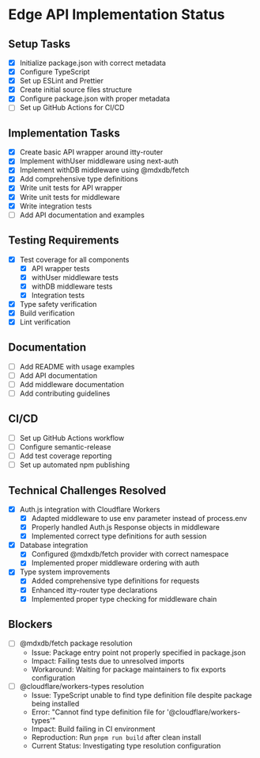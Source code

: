 # Edge API Implementation Status

## Setup Tasks

- [x] Initialize package.json with correct metadata
- [x] Configure TypeScript
- [x] Set up ESLint and Prettier
- [x] Create initial source files structure
- [x] Configure package.json with proper metadata
- [ ] Set up GitHub Actions for CI/CD

## Implementation Tasks

- [x] Create basic API wrapper around itty-router
- [x] Implement withUser middleware using next-auth
- [x] Implement withDB middleware using @mdxdb/fetch
- [x] Add comprehensive type definitions
- [x] Write unit tests for API wrapper
- [x] Write unit tests for middleware
- [x] Write integration tests
- [ ] Add API documentation and examples

## Testing Requirements

- [x] Test coverage for all components
  - [x] API wrapper tests
  - [x] withUser middleware tests
  - [x] withDB middleware tests
  - [x] Integration tests
- [x] Type safety verification
- [x] Build verification
- [x] Lint verification

## Documentation

- [ ] Add README with usage examples
- [ ] Add API documentation
- [ ] Add middleware documentation
- [ ] Add contributing guidelines

## CI/CD

- [ ] Set up GitHub Actions workflow
- [ ] Configure semantic-release
- [ ] Add test coverage reporting
- [ ] Set up automated npm publishing

## Technical Challenges Resolved

- [x] Auth.js integration with Cloudflare Workers
  - [x] Adapted middleware to use env parameter instead of process.env
  - [x] Properly handled Auth.js Response objects in middleware
  - [x] Implemented correct type definitions for auth session
- [x] Database integration
  - [x] Configured @mdxdb/fetch provider with correct namespace
  - [x] Implemented proper middleware ordering with auth
- [x] Type system improvements
  - [x] Added comprehensive type definitions for requests
  - [x] Enhanced itty-router type declarations
  - [x] Implemented proper type checking for middleware chain

## Blockers

- [ ] @mdxdb/fetch package resolution
  - Issue: Package entry point not properly specified in package.json
  - Impact: Failing tests due to unresolved imports
  - Workaround: Waiting for package maintainers to fix exports configuration
- [ ] @cloudflare/workers-types resolution
  - Issue: TypeScript unable to find type definition file despite package being installed
  - Error: "Cannot find type definition file for '@cloudflare/workers-types'"
  - Impact: Build failing in CI environment
  - Reproduction: Run `pnpm run build` after clean install
  - Current Status: Investigating type resolution configuration
